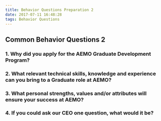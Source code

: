 ```yaml
---
title: Behavior Questions Preparation 2
date: 2017-07-11 16:48:28
tags: Behavior Questions
---
```

## Common Behavior Questions 2

### 1. Why did you apply for the AEMO Graduate Development Program?

### 2. What relevant technical skills, knowledge and experience can you bring to a Graduate role at AEMO?

### 3. What personal strengths, values and/or attributes will ensure your success at AEMO?

### 4. If you could ask our CEO one question, what would it be?
